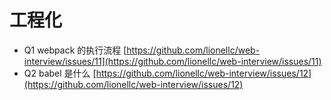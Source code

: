 # 工程化

- Q1 webpack 的执行流程 [https://github.com/lionellc/web-interview/issues/11](https://github.com/lionellc/web-interview/issues/11)
- Q2 babel 是什么 [https://github.com/lionellc/web-interview/issues/12](https://github.com/lionellc/web-interview/issues/12)
